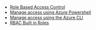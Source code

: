 - [Role Based Access Control](/documentation/articles/role-based-access-control-configure/)
- [Manage access using Azure Powershell](/documentation/articles/role-based-access-control-manage-access-powershell/)
- [Manage access using the Azure CLI](/documentation/articles/role-based-access-control-manage-access-azure-cli/)
- [RBAC Built in Roles](/documentation/articles/role-based-access-built-in-roles/)
